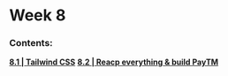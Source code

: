 # Week 8

### Contents:
[**8.1 | Tailwind CSS**](week-8.1/)
[**8.2 | Reacp everything & build PayTM**](week-8.2/)
